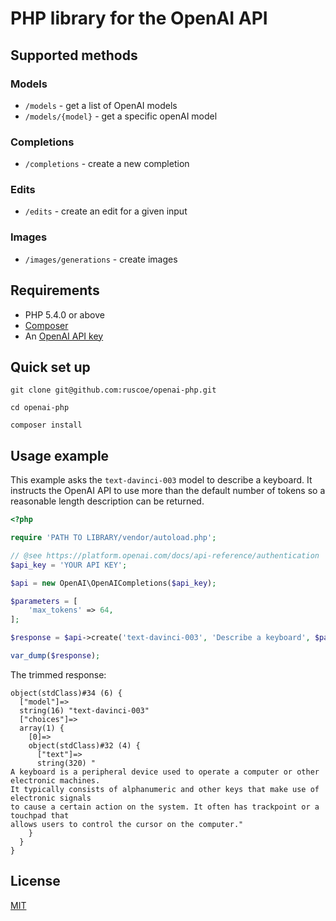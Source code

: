 # PHP library for the OpenAI API

## Supported methods

### Models

* `/models` - get a list of OpenAI models
* `/models/{model}` - get a specific openAI model

### Completions

* `/completions` - create a new completion

### Edits

* `/edits` - create an edit for a given input

### Images

* `/images/generations` - create images

## Requirements

* PHP 5.4.0 or above
* [Composer](https://getcomposer.org)
* An [OpenAI API key](https://platform.openai.com/docs/api-reference/authentication)

## Quick set up

`git clone git@github.com:ruscoe/openai-php.git`

`cd openai-php`

`composer install`

## Usage example

This example asks the `text-davinci-003` model to describe a keyboard.
It instructs the OpenAI API to use more than the default number of
tokens so a reasonable length description can be returned.

```php
<?php

require 'PATH TO LIBRARY/vendor/autoload.php';

// @see https://platform.openai.com/docs/api-reference/authentication
$api_key = 'YOUR API KEY';

$api = new OpenAI\OpenAICompletions($api_key);

$parameters = [
    'max_tokens' => 64,
];

$response = $api->create('text-davinci-003', 'Describe a keyboard', $parameters);

var_dump($response);
```

The trimmed response:
```
object(stdClass)#34 (6) {
  ["model"]=>
  string(16) "text-davinci-003"
  ["choices"]=>
  array(1) {
    [0]=>
    object(stdClass)#32 (4) {
      ["text"]=>
      string(320) "
A keyboard is a peripheral device used to operate a computer or other electronic machines.
It typically consists of alphanumeric and other keys that make use of electronic signals
to cause a certain action on the system. It often has trackpoint or a touchpad that
allows users to control the cursor on the computer."
    }
  }
}
```

## License

[MIT](https://mit-license.org)
